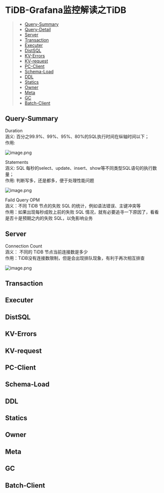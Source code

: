 # TiDB-Grafana监控解读之TiDB

> - [Query-Summary](#Query-Summary)
> - [Query-Detail](#Query-Detail)
> - [Server](#Server)
> - [Transaction](#Transaction)
> - [Executer](#Executer)
> - [DistSQL](#DistSQL)
> - [KV-Errors](#KV-Errors)
> - [KV-request](#KV-request)
> - [PC-Client](#PC-Client)
> - [Schema-Load](#Schema-Load)
> - [DDL](#DDL)
> - [Statics](#Statics)
> - [Owner](#Owner)
> - [Meta](#Meta)
> - [GC](#GC)
> - [Batch-Client](#Batch-Client)

## Query-Summary

Duration  
涵义: 百分之99.9%、99%、95%、80%的SQL执行时间在纵轴时间以下；  
作用: 

![image.png](http://cdn.lifemini.cn/dbblog/20210115/fa2ebda3f2c44f83a03b8a2e4ec786bb.png)

Statements  
涵义: SQL 每秒的select、update、insert、show等不同类型SQL语句的执行数量；    
作用: 判断写多，还是都多，便于处理性能问题  

![image.png](http://cdn.lifemini.cn/dbblog/20210115/16975bf0779742b899a90ef9127208f5.png)

Faild Query OPM    
涵义：不同 TiDB 节点的失败 SQL 的统计，例如语法错误、主键冲突等     
作用：如果出现每秒成败上前的失败 SQL 情况，就有必要追寻一下原因了，看看是否十是预期之内的失败 SQL，以免影响业务      



## Server

Connection Count  
涵义： 不同的 TiDB 节点当前连接数是多少   
作用：TiDB没有连接数限制，但是会出现排队现象，有利于再次相互排查   

![image.png](http://cdn.lifemini.cn/dbblog/20210115/ad385004e7cd41f78ef3af6d462054c5.png)

## Transaction

## Executer

## DistSQL

## KV-Errors

## KV-request

## PC-Client

## Schema-Load

## DDL

## Statics

## Owner

## Meta

## GC

## Batch-Client







